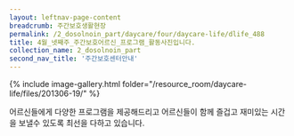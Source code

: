 ```yaml
--- 
layout: leftnav-page-content 
breadcrumb: 주간보호생활현장 
permalink: /2_dosolnoin_part/daycare/four/daycare-life/dlife_488
title: 4월_넷째주_주간보호어르신_프로그램_활동사진입니다.
collection_name: 2_dosolnoin_part
second_nav_title: '주간보호센터안내' 
---
```

{% include image-gallery.html folder="/resource_room/daycare-life/files/201306-19/" %}





어르신들에게 다양한 프로그램을 제공해드리고
어르신들이 함께 즐겁고 재미있는 시간을 보낼수 
있도록 최선을 다하고 있습니다.